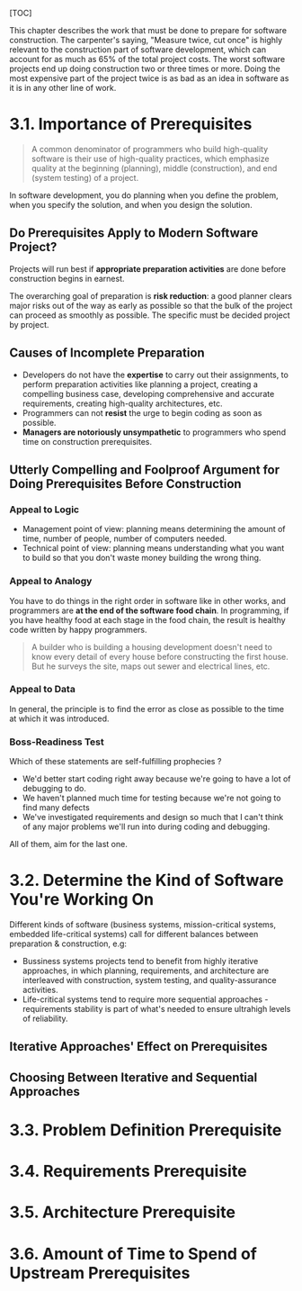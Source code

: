 [TOC]

This chapter describes the work that must be done to prepare for software construction. The carpenter's saying, "Measure twice, cut once" is highly relevant to the construction part of software development, which can account for as much as 65% of the total project costs. The worst software projects end up doing construction two or three times or more. Doing the most expensive part of the project twice is as bad as an idea in software as it is in any other line of work.

# 3.1. Importance of Prerequisites

> A common denominator of programmers who build high-quality software is their use of high-quality practices, which emphasize quality at the beginning (planning), middle (construction), and end (system testing) of a project.

In software development, you do planning when you define the problem, when you specify the solution, and when you design the solution.

## Do Prerequisites Apply to Modern Software Project?

Projects will run best if **appropriate preparation activities** are done before construction begins in earnest.

The overarching goal of preparation is **risk reduction**: a good planner clears major risks out of the way as early as possible so that the bulk of the project can proceed as smoothly as possible. The specific must be decided project by project.

## Causes of Incomplete Preparation

- Developers do not have the **expertise** to carry out their assignments, to perform preparation activities like planning a project, creating a compelling business case, developing comprehensive and accurate requirements, creating high-quality architectures, etc.
- Programmers can not **resist** the urge to begin coding as soon as possible.
- **Managers are notoriously unsympathetic** to programmers who spend time on construction prerequisites.

## Utterly Compelling and Foolproof Argument for Doing Prerequisites Before Construction

### Appeal to Logic

- Management point of view: planning means determining the amount of time, number of people, number of computers needed.
- Technical point of view: planning means understanding what you want to build so that you don't waste money building the wrong thing.

### Appeal to Analogy

You have to do things in the right order in software like in other works, and programmers are **at the end of the software food chain**. In programming, if you have healthy food at each stage in the food chain, the result is healthy code written by happy programmers.

> A builder who is building a housing development doesn't need to know every detail of every house before constructing the first house. But he surveys the site, maps out sewer and electrical lines, etc. 

### Appeal to Data

In general, the principle is to find the error as close as possible to the time at which it was introduced.

### Boss-Readiness Test

Which of these statements are self-fulfilling prophecies ?

- We'd better start coding right away because we're going to have a lot of debugging to do.
- We haven't planned much time for testing because we're not going to find many defects
- We've investigated requirements and design so much that I can't think of any major problems we'll run into during coding and debugging.

All of them, aim for the last one.

# 3.2. Determine the Kind of Software You're Working On

Different kinds of software (business systems, mission-critical systems, embedded life-critical systems) call for different balances between preparation & construction, e.g:

- Bussiness systems projects tend to benefit from highly iterative approaches, in which planning, requirements, and architecture are interleaved with construction, system testing, and quality-assurance activities.
- Life-critical systems tend to require more sequential approaches - requirements stability is part of what's needed to ensure ultrahigh levels of reliability.

## Iterative Approaches' Effect on Prerequisites

## Choosing Between Iterative and Sequential Approaches

# 3.3. Problem Definition Prerequisite
# 3.4. Requirements Prerequisite
# 3.5. Architecture Prerequisite
# 3.6. Amount of Time to Spend of Upstream Prerequisites